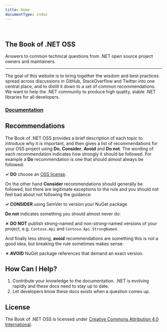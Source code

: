 ```yaml
---
title: Home
documentType: index
---
```

<div role="main" class="container body-content hide-when-search">
  <div style="margin-top: 60px;margin-bottom: 115px;">
    <div class="col-md-12">
      <article class="content wrap">
        <h1 id="the-book-of-net-oss">The Book of .NET OSS</h1>
        <p>Answers to common technical questions from .NET open source project owners and maintainers.</p>
        <hr />
        <p>The goal of this website is to bring together the wisdom and best practices spread across discussions in GitHub, StackOverflow and Twitter into one central place, and to distill it down to a set of common recommendations. We want to help the .NET community to produce high quality, stable .NET libraries for all developers.</p>
        <h3 id="documentation"><strong><a href="docs/getting-started.md">Documentation</a></strong></h3>
        <h2 id="recommendations">Recommendations</h2>
        <p>The Book of .NET OSS provides a brief description of each topic to introduce why it is important, and then gives a list of recommendations for your OSS project using <strong>Do</strong>, <strong>Consider</strong>, <strong>Avoid</strong> and <strong>Do not</strong>. The wording of each recommendation indicates how strongly it should be followed. For example a <strong>Do</strong> recommendation is one that should almost always be followed:</p>
        <p><strong>✓ DO</strong> choose an <a href="https://choosealicense.com/">OSS license</a>.</p>
        <p>On the other hand <strong>Consider</strong> recommendations should generally be followed, but there are legitimate exceptions to the rule and you should not feel bad about not following the guidance:</p>
        <p><strong>✓ CONSIDER</strong> using SemVer to version your NuGet package</p>
        <p><strong>Do not</strong> indicates something you should almost never do:</p>
        <p><strong>✗ DO NOT</strong> publish strong-named and non-strong-named versions of your project, e.g. <code>Contoso.Api</code> and <code>Contoso.Api.StrongNamed</code>.</p>
        <p>And finally less strong, <strong>avoid</strong> recommendations are something this is not a good idea, but breaking the rule sometimes makes sense:</p>
        <p><strong>✗ AVOID</strong> NuGet package references that demand an exact version.</p>
        <h2 id="how-can-i-help">How Can I Help?</h2>
        <ol>
          <li>Contribute your knowledge to the documentation. .NET is evolving rapidly and these docs need to stay up to date.</li>
          <li>Let developers know these docs exists when a question comes up.</li>
        </ol>
        <h2 id="license">License</h2>
        <p>The Book of .NET OSS is licensed under <a href="https://creativecommons.org/licenses/by/4.0/">Creative Commons Attribution 4.0 International</a>.</p>
      </article>
    </div>
  </div>
</div>